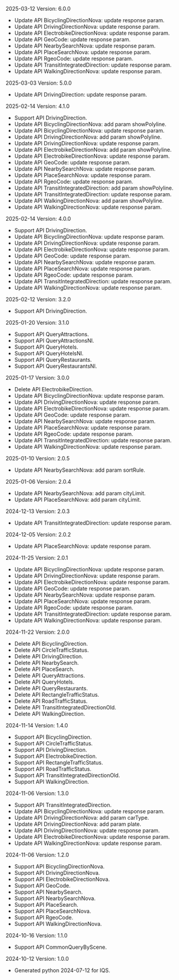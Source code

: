 2025-03-12 Version: 6.0.0
- Update API BicyclingDirectionNova: update response param.
- Update API DrivingDirectionNova: update response param.
- Update API ElectrobikeDirectionNova: update response param.
- Update API GeoCode: update response param.
- Update API NearbySearchNova: update response param.
- Update API PlaceSearchNova: update response param.
- Update API RgeoCode: update response param.
- Update API TransitIntegratedDirection: update response param.
- Update API WalkingDirectionNova: update response param.


2025-03-03 Version: 5.0.0
- Update API DrivingDirection: update response param.


2025-02-14 Version: 4.1.0
- Support API DrivingDirection.
- Update API BicyclingDirectionNova: add param showPolyline.
- Update API BicyclingDirectionNova: update response param.
- Update API DrivingDirectionNova: add param showPolyline.
- Update API DrivingDirectionNova: update response param.
- Update API ElectrobikeDirectionNova: add param showPolyline.
- Update API ElectrobikeDirectionNova: update response param.
- Update API GeoCode: update response param.
- Update API NearbySearchNova: update response param.
- Update API PlaceSearchNova: update response param.
- Update API RgeoCode: update response param.
- Update API TransitIntegratedDirection: add param showPolyline.
- Update API TransitIntegratedDirection: update response param.
- Update API WalkingDirectionNova: add param showPolyline.
- Update API WalkingDirectionNova: update response param.


2025-02-14 Version: 4.0.0
- Support API DrivingDirection.
- Update API BicyclingDirectionNova: update response param.
- Update API DrivingDirectionNova: update response param.
- Update API ElectrobikeDirectionNova: update response param.
- Update API GeoCode: update response param.
- Update API NearbySearchNova: update response param.
- Update API PlaceSearchNova: update response param.
- Update API RgeoCode: update response param.
- Update API TransitIntegratedDirection: update response param.
- Update API WalkingDirectionNova: update response param.


2025-02-12 Version: 3.2.0
- Support API DrivingDirection.


2025-01-20 Version: 3.1.0
- Support API QueryAttractions.
- Support API QueryAttractionsNl.
- Support API QueryHotels.
- Support API QueryHotelsNl.
- Support API QueryRestaurants.
- Support API QueryRestaurantsNl.


2025-01-17 Version: 3.0.0
- Delete API ElectrobikeDirection.
- Update API BicyclingDirectionNova: update response param.
- Update API DrivingDirectionNova: update response param.
- Update API ElectrobikeDirectionNova: update response param.
- Update API GeoCode: update response param.
- Update API NearbySearchNova: update response param.
- Update API PlaceSearchNova: update response param.
- Update API RgeoCode: update response param.
- Update API TransitIntegratedDirection: update response param.
- Update API WalkingDirectionNova: update response param.


2025-01-10 Version: 2.0.5
- Update API NearbySearchNova: add param sortRule.


2025-01-06 Version: 2.0.4
- Update API NearbySearchNova: add param cityLimit.
- Update API PlaceSearchNova: add param cityLimit.


2024-12-13 Version: 2.0.3
- Update API TransitIntegratedDirection: update response param.


2024-12-05 Version: 2.0.2
- Update API PlaceSearchNova: update response param.


2024-11-25 Version: 2.0.1
- Update API BicyclingDirectionNova: update response param.
- Update API DrivingDirectionNova: update response param.
- Update API ElectrobikeDirectionNova: update response param.
- Update API GeoCode: update response param.
- Update API NearbySearchNova: update response param.
- Update API PlaceSearchNova: update response param.
- Update API RgeoCode: update response param.
- Update API TransitIntegratedDirection: update response param.
- Update API WalkingDirectionNova: update response param.


2024-11-22 Version: 2.0.0
- Delete API BicyclingDirection.
- Delete API CircleTrafficStatus.
- Delete API DrivingDirection.
- Delete API NearbySearch.
- Delete API PlaceSearch.
- Delete API QueryAttractions.
- Delete API QueryHotels.
- Delete API QueryRestaurants.
- Delete API RectangleTrafficStatus.
- Delete API RoadTrafficStatus.
- Delete API TransitIntegratedDirectionOld.
- Delete API WalkingDirection.


2024-11-14 Version: 1.4.0
- Support API BicyclingDirection.
- Support API CircleTrafficStatus.
- Support API DrivingDirection.
- Support API ElectrobikeDirection.
- Support API RectangleTrafficStatus.
- Support API RoadTrafficStatus.
- Support API TransitIntegratedDirectionOld.
- Support API WalkingDirection.


2024-11-06 Version: 1.3.0
- Support API TransitIntegratedDirection.
- Update API BicyclingDirectionNova: update response param.
- Update API DrivingDirectionNova: add param carType.
- Update API DrivingDirectionNova: add param plate.
- Update API DrivingDirectionNova: update response param.
- Update API ElectrobikeDirectionNova: update response param.
- Update API WalkingDirectionNova: update response param.


2024-11-06 Version: 1.2.0
- Support API BicyclingDirectionNova.
- Support API DrivingDirectionNova.
- Support API ElectrobikeDirectionNova.
- Support API GeoCode.
- Support API NearbySearch.
- Support API NearbySearchNova.
- Support API PlaceSearch.
- Support API PlaceSearchNova.
- Support API RgeoCode.
- Support API WalkingDirectionNova.


2024-10-16 Version: 1.1.0
- Support API CommonQueryByScene.


2024-10-12 Version: 1.0.0
- Generated python 2024-07-12 for IQS.


